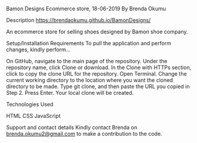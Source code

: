 
Bamon Designs Ecommerce store, 18-06-2019
By Brenda Okumu

Description
https://brendaokumu.github.io/BamonDesigns/

An ecommerce store for selling shoes designed by Bamon shoe company.

Setup/Installation Requirements
To pull the application and perform changes, kindly perform...

On GitHub, navigate to the main page of the repository.
Under the repository name, click Clone or download.
In the Clone with HTTPs section, click to copy the clone URL for the repository.
Open Terminal.
Change the current working directory to the location where you want the cloned directory to be made.
Type git clone, and then paste the URL you copied in Step 2.
Press Enter. Your local clone will be created.

Technologies Used

HTML
CSS
JavaScript

Support and contact details
Kindly contact Brenda on brenda.okumu2@gmail.com to make a contribution to the code.

